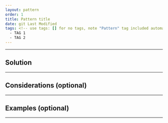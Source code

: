 ```yaml
---
layout: pattern
order: 1
title: Pattern title
date: git Last Modified
tags: <!-- use tags: [] for no tags, note "Pattern" tag included automatically -->
  - TAG 1
  - TAG 2
---
```


<!-- Pattern description -->

---

## Solution

<!-- Solution text -->

---

## Considerations (optional)

<!-- Considerations text -->

---

## Examples (optional)

<!-- Examples text -->

---